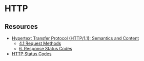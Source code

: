 # HTTP

## Resources

* [Hypertext Transfer Protocol (HTTP/1.1): Semantics and Content](https://tools.ietf.org/html/rfc7231)
  * [4.1 Request Methods](https://tools.ietf.org/html/rfc7231#section-4.1)
  * [6. Response Status Codes](https://tools.ietf.org/html/rfc7231#section-6)
* [HTTP Status Codes](https://httpstatuses.com/)
